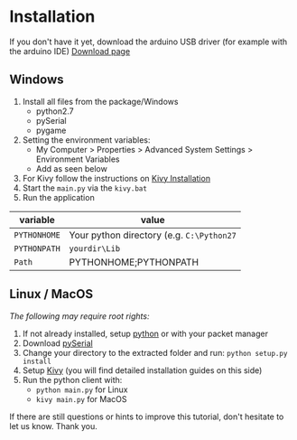 # Installation

If you don't have it yet, download the arduino USB driver (for example with the arduino IDE)
[Download page](http://arduino.cc/en/Main/Software)

## Windows

1. Install all files from the package/Windows 
    - python2.7
    - pySerial
    - pygame
2. Setting the environment variables:
    - My Computer > Properties > Advanced System Settings > Environment Variables
    - Add as seen below
3. For Kivy follow the instructions on [Kivy Installation](http://kivy.org/docs/installation/installation-windows.html)
4. Start the `main.py` via the `kivy.bat`
5. Run the application

| variable     | value                                     |
|--------------|-------------------------------------------|
| `PYTHONHOME` | Your python directory (e.g. `C:\Python27` |
| `PYTHONPATH` | `yourdir\Lib`                             |
| `Path`       | PYTHONHOME;PYTHONPATH					   |

## Linux / MacOS

_The following may require root rights:_

1. If not already installed, setup [python](https://www.python.org/download/) or with your packet manager
2. Download [pySerial](https://pypi.python.org/pypi/pyserial)
3. Change your directory to the extracted folder and run: `python setup.py install`
4. Setup [Kivy](http://kivy.org/#download) (you will find detailed installation guides on this side)
5. Run the python client with: 
    - `python main.py` for Linux
    - `kivy main.py` for MacOS

If there are still questions or hints to improve this tutorial, don't hesitate to let us know. Thank you.